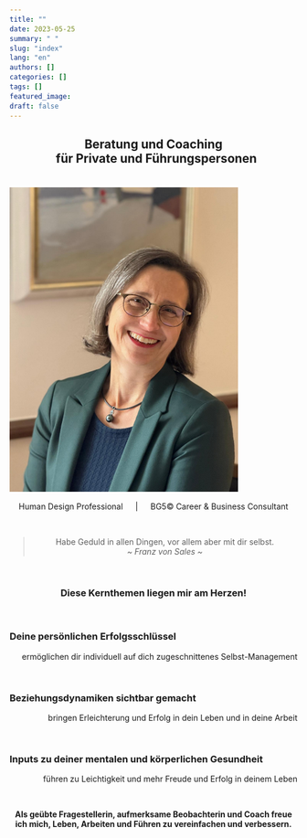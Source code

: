 ```yaml
---
title: ""
date: 2023-05-25
summary: " "
slug: "index"
lang: "en"
authors: []
categories: []
tags: []
featured_image: 
draft: false
---
```


## <p style="text-align: center; color: var(--color-two)">Beratung und Coaching <br> &nbsp; für Private und Führungspersonen</p>

<br>  

<img src="images/portrait.png" style="width:400px; object-position:center">

<!--{{% figure src="portrait.png" width="400px" object-position="center" %}} bild von ursulina. {{% /figure %}} --> 

 
<p style="text-align: center">Human Design Professional &emsp; | &emsp; BG5© Career & Business Consultant</p>  

<br>  

> <p style="text-align: center">Habe Geduld in allen Dingen, vor allem aber mit dir selbst. <br> <i> ~ Franz von Sales ~ </i></p>

<br>  


### <p style="text-align: center; color:var(--color-two)"> Diese Kernthemen liegen mir am Herzen!    

<br>

### Deine persönlichen Erfolgsschlüssel
<p style="text-align: right">ermöglichen dir individuell auf dich zugeschnittenes Selbst-Management </p>  

<br>

### Beziehungsdynamiken sichtbar gemacht
<p style="text-align: right">bringen Erleichterung und Erfolg in dein Leben und in deine Arbeit </p>  

<br>

### Inputs zu deiner mentalen und körperlichen Gesundheit
<p style="text-align: right">führen zu Leichtigkeit und mehr Freude und Erfolg in deinem Leben </p>

<br>


**<p style="text-align: center"> Als geübte Fragestellerin, aufmerksame Beobachterin und Coach freue ich mich, Leben, Arbeiten und Führen zu vereinfachen und verbessern.**